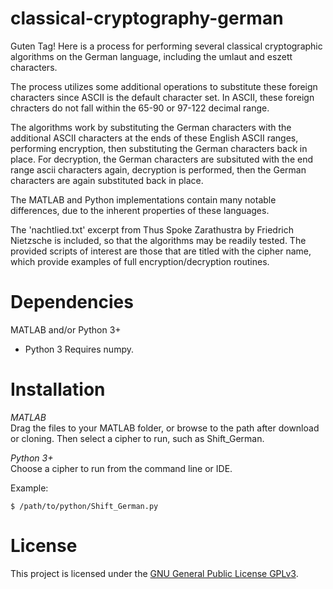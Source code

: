 # classical-cryptography-german

Guten Tag!  Here is a process for performing several classical cryptographic algorithms on the German language, including the umlaut and eszett characters.  

The process utilizes some additional operations to substitute these foreign characters since ASCII is the default character set.  In ASCII, these foreign chracters do not fall within the 65-90 or 97-122 decimal range.  

The algorithms work by substituting the German characters with the additional ASCII characters at the ends of these English ASCII ranges, performing encryption, then substituting the German characters back in place.  For decryption, the German characters are subsituted with the end range ascii characters again, decryption is performed, then the German characters are again substituted back in place.

The MATLAB and Python implementations contain many notable differences, due to the inherent properties of these languages.

The 'nachtlied.txt' excerpt from Thus Spoke Zarathustra by Friedrich Nietzsche is included, so that the algorithms may be readily tested.  The provided scripts of interest are those that are titled with the cipher name, which provide examples of full encryption/decryption routines.

Dependencies
===
MATLAB and/or Python 3+
* Python 3 Requires numpy.  

Installation
===
*MATLAB*  
Drag the files to your MATLAB folder, or browse to the path after download or cloning.  Then select a cipher to run, such as Shift_German.

*Python 3+*  
Choose a cipher to run from the command line or IDE.  

Example:
```
$ /path/to/python/Shift_German.py
```
 
License
===

This project is licensed under the [GNU General Public License GPLv3](https://www.gnu.org/licenses/gpl-3.0.en.html).

